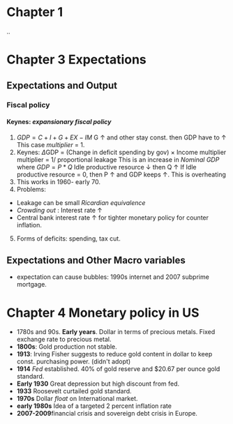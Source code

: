 
# Chapter 1
 ..
# Chapter 3 Expectations
## Expectations and Output
### Fiscal policy
#### Keynes: *expansionary fiscal policy*
1. $GDP = C + I + G + EX - IM$
G &uarr; and other stay const. then GDP have to &uarr;
This case *multiplier* = 1.
2. Keynes: $\Delta$GDP = (Change in deficit spending by gov) $\times$ Income multiplier
multiplier = 1/ proportional leakage
This is an increase in *Nominal GDP* where $GDP = P * Q$
Idle productive resource &darr;  then Q &uarr;
If Idle productive resource = 0, then P &uarr; and GDP keeps &uarr;. This is overheating
3. This works in 1960- early 70.
4. Problems: 
- Leakage can be small *Ricardian equivalence* 
- *Crowding out* :  Interest rate &uarr;
- Central bank interest rate &uarr; for tighter monetary policy for counter inflation.
5. Forms of deficits: spending, tax cut.
## Expectations and Other Macro variables
- expectation can cause bubbles: 1990s internet and 2007 subprime mortgage.

# Chapter 4 Monetary policy in US
- 1780s and 90s. **Early years**. Dollar in terms of precious metals. Fixed exchange rate to precious metal.
- **1800s**:  Gold production not stable.
- **1913**: Irving Fisher suggests to reduce gold content in dollar to keep const. purchasing power. (didn't adopt)
- **1914** *Fed* established.  40% of gold reserve and $20.67 per ounce gold standard.
- **Early 1930** Great depression but high discount from fed.
- **1933** Roosevelt curtailed gold standard.
- **1970s** Dollar *float* on International market.
- **early 1980s** Idea of a targeted 2 percent inflation rate
- **2007-2009**financial crisis and sovereign debt crisis in Europe.

<!--stackedit_data:
eyJoaXN0b3J5IjpbMTMxOTM1Njg1Nyw1MzE1MTY2MzcsLTY0OT
UzNSwxNTA0NDE1NDI5LDExMTUwMjkxNDMsLTEyNjE3MDQzNjMs
LTE2OTE4ODc1MTQsOTE2NTkxMDMxLC02NjIzMjAxNTIsMTIxMj
QyNTc0MCw4MDExMzQwNDYsMTIyNTEwNzMyNV19
-->